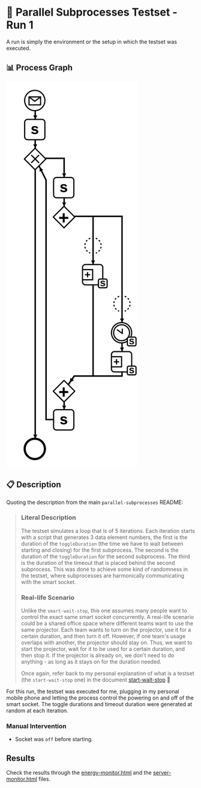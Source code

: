 # 🧪 Parallel Subprocesses Testset - Run 1

A run is simply the environment or the setup in which the testset was executed.

## 📊 Process Graph

![Process Diagram](https://raw.githubusercontent.com/ylkhayat/smart-socket-service/main/docs/testsets/parallel-subprocesses/parallel-subprocesses.svg)

## 📋 Description

Quoting the description from the main `parallel-subprocesses` README:

> ### Literal Description
>
> The testset simulates a loop that is of 5 iterations. Each iteration starts with a script that generates 3 data element numbers, the first is the duration of the `toggleDuration` (the time we have to wait between starting and closing) for the first subprocess. The second is the duration of the `toggleDuration` for the second subprocess. The third is the duration of the timeout that is placed behind the second subprocess. This was done to achieve some kind of randomness in the testset, where subprocesses are harmonically communicating with the smart socket.
>
> ### Real-life Scenario
>
> Unlike the `smart-wait-stop`, this one assumes many people want to control the exact same smart socket concurrently. A real-life scenario could be a shared office space where different teams want to use the same projector. Each team wants to turn on the projector, use it for a certain duration, and then turn it off. However, if one team's usage overlaps with another, the projector should stay on. Thus, we want to start the projector, wait for it to be used for a certain duration, and then stop it. If the projector is already on, we don't need to do anything - as long as it stays on for the duration needed.
>
> Once again, refer back to my personal explanation of what is a testset (the `start-wait-stop` one) in the document [start-wait-stop](https://ylkhayat.github.io/smart-socket-service/testsets/#start-wait-stop.pdf) 🚀

For this run, the testset was executed for me, plugging in my personal mobile phone and letting the process control the powering on and off of the smart socket. The toggle durations and timeout duration were generated at random at each iteration.

### Manual Intervention

- Socket was `off` before starting.

## Results

Check the results through the [energy-monitor.html](https://ylkhayat.github.io/smart-socket-service/testsets/#parallel-processes/run-1/energy-monitor.html) and the [server-monitor.html](https://ylkhayat.github.io/smart-socket-service/testsets/#parallel-processes/run-1/server-monitor.html) files.
